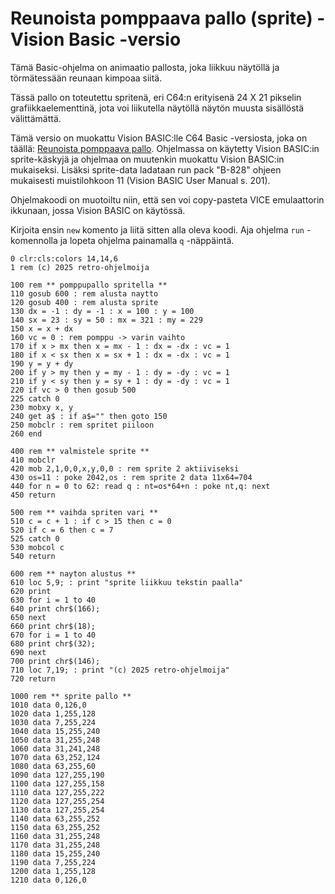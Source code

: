 # Reunoista pomppaava pallo (sprite) - Vision Basic -versio

Tämä Basic-ohjelma on animaatio pallosta, joka liikkuu näytöllä ja törmätessään reunaan kimpoaa siitä.

Tässä pallo on toteutettu spritenä, eri C64:n erityisenä 24 X 21 pikselin grafiikkaelementtinä, jota voi liikutella näytöllä näytön muusta sisällöstä välittämättä.

Tämä versio on muokattu Vision BASIC:lle C64 Basic -versiosta, joka on täällä: [Reunoista pomppaava pallo](../C64%20Basic%20V2/Pomppupallo%203.md).
Ohjelmassa on käytetty Vision BASIC:in sprite-käskyjä ja ohjelmaa on muutenkin muokattu Vision BASIC:in mukaiseksi. Lisäksi sprite-data ladataan run pack "B-828" ohjeen
mukaisesti muistilohkoon 11 (Vision BASIC User Manual s. 201).

Ohjelmakoodi on muotoiltu niin, että sen voi copy-pasteta VICE emulaattorin ikkunaan, jossa Vision BASIC on käytössä.

Kirjoita ensin `new` komento ja liitä sitten alla oleva koodi. Aja ohjelma `run` -komennolla ja lopeta ohjelma painamalla `q` -näppäintä.

```
0 clr:cls:colors 14,14,6
1 rem (c) 2025 retro-ohjelmoija

100 rem ** pomppupallo spritella **
110 gosub 600 : rem alusta naytto
120 gosub 400 : rem alusta sprite
130 dx = -1 : dy = -1 : x = 100 : y = 100
140 sx = 23 : sy = 50 : mx = 321 : my = 229
150 x = x + dx
160 vc = 0 : rem pomppu -> varin vaihto
170 if x > mx then x = mx - 1 : dx = -dx : vc = 1
180 if x < sx then x = sx + 1 : dx = -dx : vc = 1
190 y = y + dy
200 if y > my then y = my - 1 : dy = -dy : vc = 1
210 if y < sy then y = sy + 1 : dy = -dy : vc = 1
220 if vc > 0 then gosub 500
225 catch 0
230 mobxy x, y
240 get a$ : if a$="" then goto 150
250 mobclr : rem spritet piiloon
260 end

400 rem ** valmistele sprite **
410 mobclr
420 mob 2,1,0,0,x,y,0,0 : rem sprite 2 aktiiviseksi
430 os=11 : poke 2042,os : rem sprite 2 data 11x64=704
440 for n = 0 to 62: read q : nt=os*64+n : poke nt,q: next
450 return

500 rem ** vaihda spriten vari **
510 c = c + 1 : if c > 15 then c = 0
520 if c = 6 then c = 7
525 catch 0
530 mobcol c
540 return

600 rem ** nayton alustus **
610 loc 5,9; : print "sprite liikkuu tekstin paalla"
620 print 
630 for i = 1 to 40
640 print chr$(166);
650 next
660 print chr$(18);
670 for i = 1 to 40
680 print chr$(32);
690 next
700 print chr$(146);
710 loc 7,19; : print "(c) 2025 retro-ohjelmoija"
720 return

1000 rem ** sprite pallo **
1010 data 0,126,0
1020 data 1,255,128
1030 data 7,255,224
1040 data 15,255,240
1050 data 31,255,248
1060 data 31,241,248
1070 data 63,252,124
1080 data 63,255,60
1090 data 127,255,190
1100 data 127,255,158
1110 data 127,255,222
1120 data 127,255,254
1130 data 127,255,254
1140 data 63,255,252
1150 data 63,255,252
1160 data 31,255,248
1170 data 31,255,248
1180 data 15,255,240
1190 data 7,255,224
1200 data 1,255,128
1210 data 0,126,0

```


